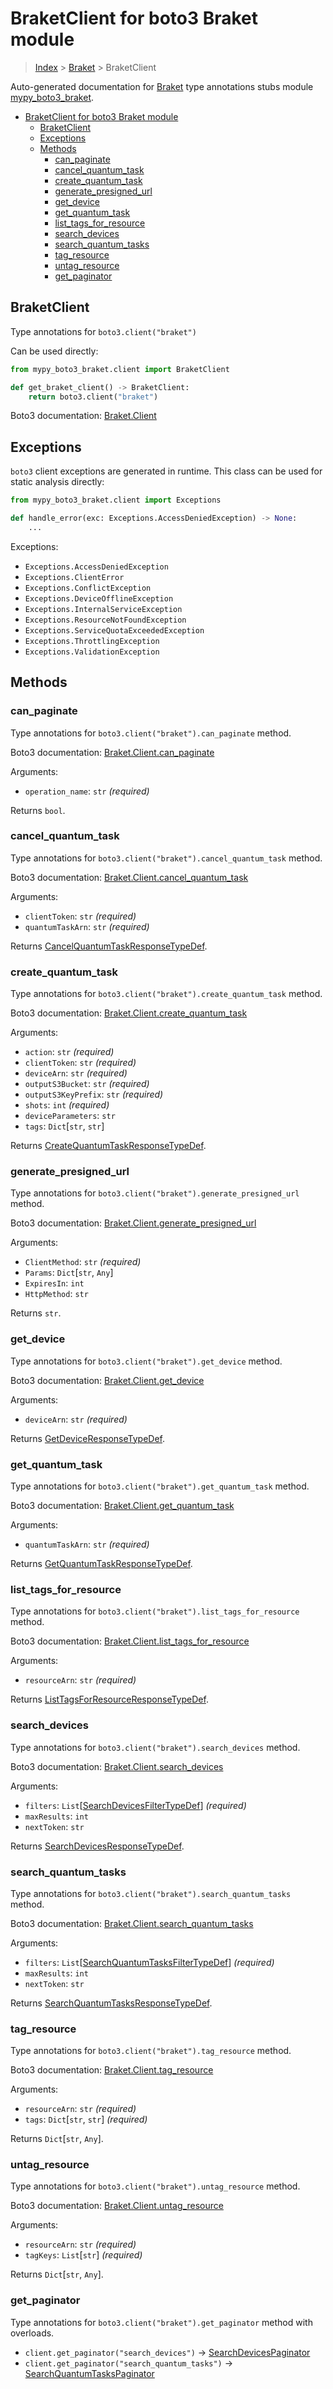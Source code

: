 # BraketClient for boto3 Braket module

> [Index](..) > [Braket](.) > BraketClient

Auto-generated documentation for
[Braket](https://boto3.amazonaws.com/v1/documentation/api/1.17.74/reference/services/braket.html#Braket)
type annotations stubs module
[mypy_boto3_braket](https://pypi.org/project/mypy-boto3-braket/).

- [BraketClient for boto3 Braket module](#braketclient-for-boto3-braket-module)
  - [BraketClient](#braketclient)
  - [Exceptions](#exceptions)
  - [Methods](#methods)
    - [can_paginate](#can_paginate)
    - [cancel_quantum_task](#cancel_quantum_task)
    - [create_quantum_task](#create_quantum_task)
    - [generate_presigned_url](#generate_presigned_url)
    - [get_device](#get_device)
    - [get_quantum_task](#get_quantum_task)
    - [list_tags_for_resource](#list_tags_for_resource)
    - [search_devices](#search_devices)
    - [search_quantum_tasks](#search_quantum_tasks)
    - [tag_resource](#tag_resource)
    - [untag_resource](#untag_resource)
    - [get_paginator](#get_paginator)

## BraketClient

Type annotations for `boto3.client("braket")`

Can be used directly:

```python
from mypy_boto3_braket.client import BraketClient

def get_braket_client() -> BraketClient:
    return boto3.client("braket")
```

Boto3 documentation:
[Braket.Client](https://boto3.amazonaws.com/v1/documentation/api/1.17.74/reference/services/braket.html#Braket.Client)

## Exceptions

`boto3` client exceptions are generated in runtime. This class can be used for
static analysis directly:

```python
from mypy_boto3_braket.client import Exceptions

def handle_error(exc: Exceptions.AccessDeniedException) -> None:
    ...
```

Exceptions:

- `Exceptions.AccessDeniedException`
- `Exceptions.ClientError`
- `Exceptions.ConflictException`
- `Exceptions.DeviceOfflineException`
- `Exceptions.InternalServiceException`
- `Exceptions.ResourceNotFoundException`
- `Exceptions.ServiceQuotaExceededException`
- `Exceptions.ThrottlingException`
- `Exceptions.ValidationException`

## Methods

### can_paginate

Type annotations for `boto3.client("braket").can_paginate` method.

Boto3 documentation:
[Braket.Client.can_paginate](https://boto3.amazonaws.com/v1/documentation/api/1.17.74/reference/services/braket.html#Braket.Client.can_paginate)

Arguments:

- `operation_name`: `str` *(required)*

Returns `bool`.

### cancel_quantum_task

Type annotations for `boto3.client("braket").cancel_quantum_task` method.

Boto3 documentation:
[Braket.Client.cancel_quantum_task](https://boto3.amazonaws.com/v1/documentation/api/1.17.74/reference/services/braket.html#Braket.Client.cancel_quantum_task)

Arguments:

- `clientToken`: `str` *(required)*
- `quantumTaskArn`: `str` *(required)*

Returns
[CancelQuantumTaskResponseTypeDef](./type_defs.md#cancelquantumtaskresponsetypedef).

### create_quantum_task

Type annotations for `boto3.client("braket").create_quantum_task` method.

Boto3 documentation:
[Braket.Client.create_quantum_task](https://boto3.amazonaws.com/v1/documentation/api/1.17.74/reference/services/braket.html#Braket.Client.create_quantum_task)

Arguments:

- `action`: `str` *(required)*
- `clientToken`: `str` *(required)*
- `deviceArn`: `str` *(required)*
- `outputS3Bucket`: `str` *(required)*
- `outputS3KeyPrefix`: `str` *(required)*
- `shots`: `int` *(required)*
- `deviceParameters`: `str`
- `tags`: `Dict`\[`str`, `str`\]

Returns
[CreateQuantumTaskResponseTypeDef](./type_defs.md#createquantumtaskresponsetypedef).

### generate_presigned_url

Type annotations for `boto3.client("braket").generate_presigned_url` method.

Boto3 documentation:
[Braket.Client.generate_presigned_url](https://boto3.amazonaws.com/v1/documentation/api/1.17.74/reference/services/braket.html#Braket.Client.generate_presigned_url)

Arguments:

- `ClientMethod`: `str` *(required)*
- `Params`: `Dict`\[`str`, `Any`\]
- `ExpiresIn`: `int`
- `HttpMethod`: `str`

Returns `str`.

### get_device

Type annotations for `boto3.client("braket").get_device` method.

Boto3 documentation:
[Braket.Client.get_device](https://boto3.amazonaws.com/v1/documentation/api/1.17.74/reference/services/braket.html#Braket.Client.get_device)

Arguments:

- `deviceArn`: `str` *(required)*

Returns [GetDeviceResponseTypeDef](./type_defs.md#getdeviceresponsetypedef).

### get_quantum_task

Type annotations for `boto3.client("braket").get_quantum_task` method.

Boto3 documentation:
[Braket.Client.get_quantum_task](https://boto3.amazonaws.com/v1/documentation/api/1.17.74/reference/services/braket.html#Braket.Client.get_quantum_task)

Arguments:

- `quantumTaskArn`: `str` *(required)*

Returns
[GetQuantumTaskResponseTypeDef](./type_defs.md#getquantumtaskresponsetypedef).

### list_tags_for_resource

Type annotations for `boto3.client("braket").list_tags_for_resource` method.

Boto3 documentation:
[Braket.Client.list_tags_for_resource](https://boto3.amazonaws.com/v1/documentation/api/1.17.74/reference/services/braket.html#Braket.Client.list_tags_for_resource)

Arguments:

- `resourceArn`: `str` *(required)*

Returns
[ListTagsForResourceResponseTypeDef](./type_defs.md#listtagsforresourceresponsetypedef).

### search_devices

Type annotations for `boto3.client("braket").search_devices` method.

Boto3 documentation:
[Braket.Client.search_devices](https://boto3.amazonaws.com/v1/documentation/api/1.17.74/reference/services/braket.html#Braket.Client.search_devices)

Arguments:

- `filters`:
  `List`\[[SearchDevicesFilterTypeDef](./type_defs.md#searchdevicesfiltertypedef)\]
  *(required)*
- `maxResults`: `int`
- `nextToken`: `str`

Returns
[SearchDevicesResponseTypeDef](./type_defs.md#searchdevicesresponsetypedef).

### search_quantum_tasks

Type annotations for `boto3.client("braket").search_quantum_tasks` method.

Boto3 documentation:
[Braket.Client.search_quantum_tasks](https://boto3.amazonaws.com/v1/documentation/api/1.17.74/reference/services/braket.html#Braket.Client.search_quantum_tasks)

Arguments:

- `filters`:
  `List`\[[SearchQuantumTasksFilterTypeDef](./type_defs.md#searchquantumtasksfiltertypedef)\]
  *(required)*
- `maxResults`: `int`
- `nextToken`: `str`

Returns
[SearchQuantumTasksResponseTypeDef](./type_defs.md#searchquantumtasksresponsetypedef).

### tag_resource

Type annotations for `boto3.client("braket").tag_resource` method.

Boto3 documentation:
[Braket.Client.tag_resource](https://boto3.amazonaws.com/v1/documentation/api/1.17.74/reference/services/braket.html#Braket.Client.tag_resource)

Arguments:

- `resourceArn`: `str` *(required)*
- `tags`: `Dict`\[`str`, `str`\] *(required)*

Returns `Dict`\[`str`, `Any`\].

### untag_resource

Type annotations for `boto3.client("braket").untag_resource` method.

Boto3 documentation:
[Braket.Client.untag_resource](https://boto3.amazonaws.com/v1/documentation/api/1.17.74/reference/services/braket.html#Braket.Client.untag_resource)

Arguments:

- `resourceArn`: `str` *(required)*
- `tagKeys`: `List`\[`str`\] *(required)*

Returns `Dict`\[`str`, `Any`\].

### get_paginator

Type annotations for `boto3.client("braket").get_paginator` method with
overloads.

- `client.get_paginator("search_devices")` ->
  [SearchDevicesPaginator](./paginators.md#searchdevicespaginator)
- `client.get_paginator("search_quantum_tasks")` ->
  [SearchQuantumTasksPaginator](./paginators.md#searchquantumtaskspaginator)
